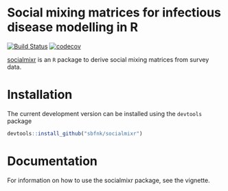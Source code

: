 Social mixing matrices for infectious disease modelling in R
=============

[![Build Status](https://travis-ci.org/sbfnk/socialmixr.png?branch=master)](https://travis-ci.org/sbfnk/socialmixr) [![codecov](https://codecov.io/github/sbfnk/socialmixr/branch/master/graphs/badge.svg)](https://codecov.io/github/sbfnk/socialmixr) 

[socialmixr](https://github.com/sbfnk/socialmixr) is an `R` package to derive social mixing matrices from survey data.

Installation
==============

The current development version can be installed using the `devtools` package

```r
devtools::install_github("sbfnk/socialmixr")
```

Documentation
======

For information on how to use the socialmixr package, see the vignette.
